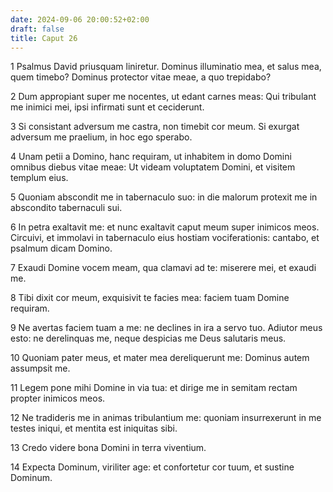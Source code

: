 ```yaml
---
date: 2024-09-06 20:00:52+02:00
draft: false
title: Caput 26
---
```





1 Psalmus David priusquam liniretur. Dominus illuminatio mea, et salus mea, quem timebo? Dominus protector vitae meae, a quo trepidabo?

2 Dum appropiant super me nocentes, ut edant carnes meas: Qui tribulant me inimici mei, ipsi infirmati sunt et ceciderunt.

3 Si consistant adversum me castra, non timebit cor meum. Si exurgat adversum me praelium, in hoc ego sperabo.

4 Unam petii a Domino, hanc requiram, ut inhabitem in domo Domini omnibus diebus vitae meae: Ut videam voluptatem Domini, et visitem templum eius.

5 Quoniam abscondit me in tabernaculo suo: in die malorum protexit me in abscondito tabernaculi sui.

6 In petra exaltavit me: et nunc exaltavit caput meum super inimicos meos. Circuivi, et immolavi in tabernaculo eius hostiam vociferationis: cantabo, et psalmum dicam Domino.

7 Exaudi Domine vocem meam, qua clamavi ad te: miserere mei, et exaudi me.

8 Tibi dixit cor meum, exquisivit te facies mea: faciem tuam Domine requiram.

9 Ne avertas faciem tuam a me: ne declines in ira a servo tuo. Adiutor meus esto: ne derelinquas me, neque despicias me Deus salutaris meus.

10 Quoniam pater meus, et mater mea dereliquerunt me: Dominus autem assumpsit me.

11 Legem pone mihi Domine in via tua: et dirige me in semitam rectam propter inimicos meos.

12 Ne tradideris me in animas tribulantium me: quoniam insurrexerunt in me testes iniqui, et mentita est iniquitas sibi.

13 Credo videre bona Domini in terra viventium.

14 Expecta Dominum, viriliter age: et confortetur cor tuum, et sustine Dominum.

